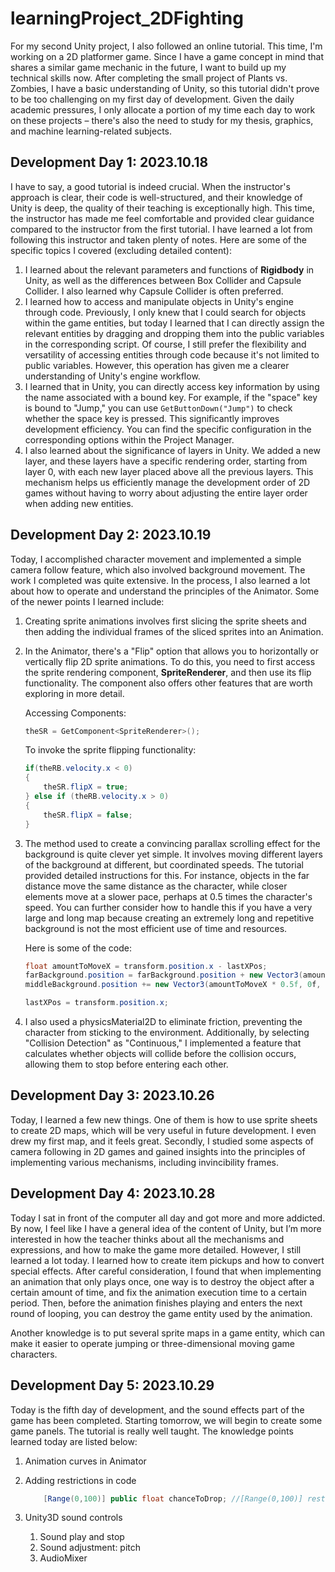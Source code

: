 # learningProject_2DFighting

For my second Unity project, I also followed an online tutorial. This time, I'm working on a 2D platformer game. Since I have a game concept in mind that shares a similar game mechanic in the future, I want to build up my technical skills now. After completing the small project of Plants vs. Zombies, I have a basic understanding of Unity, so this tutorial didn't prove to be too challenging on my first day of development. Given the daily academic pressures, I only allocate a portion of my time each day to work on these projects – there's also the need to study for my thesis, graphics, and machine learning-related subjects.

## Development Day 1: 2023.10.18

I have to say, a good tutorial is indeed crucial. When the instructor's approach is clear, their code is well-structured, and their knowledge of Unity is deep, the quality of their teaching is exceptionally high. This time, the instructor has made me feel comfortable and provided clear guidance compared to the instructor from the first tutorial. I have learned a lot from following this instructor and taken plenty of notes. Here are some of the specific topics I covered (excluding detailed content):

1. I learned about the relevant parameters and functions of **Rigidbody** in Unity, as well as the differences between Box Collider and Capsule Collider. I also learned why Capsule Collider is often preferred.
1. I learned how to access and manipulate objects in Unity's engine through code. Previously, I only knew that I could search for objects within the game entities, but today I learned that I can directly assign the relevant entities by dragging and dropping them into the public variables in the corresponding script. Of course, I still prefer the flexibility and versatility of accessing entities through code because it's not limited to public variables. However, this operation has given me a clearer understanding of Unity's engine workflow.
1. I learned that in Unity, you can directly access key information by using the name associated with a bound key. For example, if the "space" key is bound to "Jump," you can use `GetButtonDown("Jump")` to check whether the space key is pressed. This significantly improves development efficiency. You can find the specific configuration in the corresponding options within the Project Manager.
1. I also learned about the significance of layers in Unity. We added a new layer, and these layers have a specific rendering order, starting from layer 0, with each new layer placed above all the previous layers. This mechanism helps us efficiently manage the development order of 2D games without having to worry about adjusting the entire layer order when adding new entities.



## Development Day 2: 2023.10.19

Today, I accomplished character movement and implemented a simple camera follow feature, which also involved background movement. The work I completed was quite extensive. In the process, I also learned a lot about how to operate and understand the principles of the Animator. Some of the newer points I learned include:

1. Creating sprite animations involves first slicing the sprite sheets and then adding the individual frames of the sliced sprites into an Animation.

2. In the Animator, there's a "Flip" option that allows you to horizontally or vertically flip 2D sprite animations. To do this, you need to first access the sprite rendering component, **SpriteRenderer**, and then use its flip functionality. The component also offers other features that are worth exploring in more detail.

   Accessing Components: 

   ```c#
   theSR = GetComponent<SpriteRenderer>();
   ```

   To invoke the sprite flipping functionality:

   ```C#
   if(theRB.velocity.x < 0) 
   {
       theSR.flipX = true;
   } else if (theRB.velocity.x > 0)
   {
       theSR.flipX = false;
   }
   ```

3. The method used to create a convincing parallax scrolling effect for the background is quite clever yet simple. It involves moving different layers of the background at different, but coordinated speeds. The tutorial provided detailed instructions for this. For instance, objects in the far distance move the same distance as the character, while closer elements move at a slower pace, perhaps at 0.5 times the character's speed. You can further consider how to handle this if you have a very large and long map because creating an extremely long and repetitive background is not the most efficient use of time and resources.

   Here is some of the code:

   ```c#
   float amountToMoveX = transform.position.x - lastXPos;
   farBackground.position = farBackground.position + new Vector3(amountToMoveX,0f,0f);
   middleBackground.position += new Vector3(amountToMoveX * 0.5f, 0f, 0f);
   
   lastXPos = transform.position.x;
   ```

4. I also used a physicsMaterial2D to eliminate friction, preventing the character from sticking to the environment. Additionally, by selecting "Collision Detection" as "Continuous," I implemented a feature that calculates whether objects will collide before the collision occurs, allowing them to stop before entering each other.

## Development Day 3: 2023.10.26

Today, I learned a few new things. One of them is how to use sprite sheets to create 2D maps, which will be very useful in future development. I even drew my first map, and it feels great. Secondly, I studied some aspects of camera following in 2D games and gained insights into the principles of implementing various mechanisms, including invincibility frames.



## Development Day 4: 2023.10.28

Today I sat in front of the computer all day and got more and more addicted. By now, I feel like I have a general idea of the content of Unity, but I’m more interested in how the teacher thinks about all the mechanisms and expressions, and how to make the game more detailed. However, I still learned a lot today. I learned how to create item pickups and how to convert special effects. After careful consideration, I found that when implementing an animation that only plays once, one way is to destroy the object after a certain amount of time, and fix the animation execution time to a certain period. Then, before the animation finishes playing and enters the next round of looping, you can destroy the game entity used by the animation.

Another knowledge is to put several sprite maps in a game entity, which can make it easier to operate jumping or three-dimensional moving game characters.



## Development Day 5: 2023.10.29

Today is the fifth day of development, and the sound effects part of the game has been completed. Starting tomorrow, we will begin to create some game panels. The tutorial is really well taught. The knowledge points learned today are listed below:

1. Animation curves in Animator

2. Adding restrictions in code

   ```C#
       [Range(0,100)] public float chanceToDrop; //[Range(0,100)] restricts the value of chanceToDrop to be between 0-100
   ```

3. Unity3D sound controls

   1. Sound play and stop
   2. Sound adjustment: pitch
   3. AudioMixer
